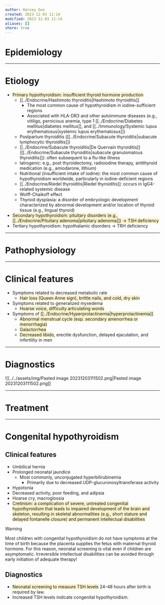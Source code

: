 ```yaml
---
author: Harvey Guo
created: 2023-12-03 11:14
modified: 2023-12-03 11:14
aliases: []
share: true
---
```


# Epidemiology


---
# Etiology
- <span style="background:rgba(240, 200, 0, 0.2)">Primary hypothyroidism: insufficient thyroid hormone production</span>
	- [[../Endocrine/Hashimoto thyroiditis|Hashimoto thyroiditis]]
		- The most common cause of hypothyroidism in iodine-sufficient regions
		- Associated with HLA-DR3 and other autoimmune diseases (e.g., vitiligo, pernicious anemia, type 1 [[../Endocrine/Diabetes mellitus|diabetes mellitus]], and [[../Immunology/Systemic lupus erythematosus|systemic lupus erythematosus]])
	- Postpartum thyroiditis ([[../Endocrine/Subacute thyroiditis|subacute lymphocytic thyroiditis]]) 
	- [[../Endocrine/Subacute thyroiditis|De Quervain thyroiditis]] ([[../Endocrine/Subacute thyroiditis|subacute granulomatous thyroiditis]]): often subsequent to a flu-like illness
	- Iatrogenic: e.g., post thyroidectomy, radioiodine therapy, antithyroid medication (e.g., amiodarone, lithium)
	- Nutritional (insufficient intake of iodine): the most common cause of hypothyroidism worldwide, particularly in iodine-deficient regions
	- [[../Endocrine/Riedel thyroiditis|Riedel thyroiditis]]: occurs in IgG4-related systemic disease
	- Wolff-Chaikoff effect
	- Thyroid dysplasia: a disorder of embryologic development characterized by abnormal development and/or location of thyroid tissue (e.g., lingual thyroid)
- <span style="background:rgba(240, 200, 0, 0.2)">Secondary hypothyroidism: pituitary disorders (e.g., [[../Endocrine/Pituitary adenoma|pituitary adenoma]]) → TSH deficiency</span>
- Tertiary hypothyroidism: hypothalamic disorders → TRH deficiency

---
# Pathophysiology


---
# Clinical features
- Symptoms related to decreased metabolic rate
	- <span style="background:rgba(240, 200, 0, 0.2)">Hair loss (Queen Anne sign), brittle nails, and cold, dry skin</span>
- Symptoms related to generalized myxedema
	- <span style="background:rgba(240, 200, 0, 0.2)">Hoarse voice, difficulty articulating words</span>
- Symptoms of <span style="background:rgba(240, 200, 0, 0.2)">[[../Endocrine/Hyperprolactinemia|hyperprolactinemia]]</span>
	- <span style="background:rgba(240, 200, 0, 0.2)">Abnormal menstrual cycle (esp. secondary amenorrhea or menorrhagia)</span>
	- <span style="background:rgba(240, 200, 0, 0.2)">Galactorrhea </span>
	- <span style="background:rgba(240, 200, 0, 0.2)">Decreased libido</span>, erectile dysfunction, delayed ejaculation, and infertility in men

---
# Diagnostics
![[../../assets/img/Pasted image 20231203111502.png|Pasted image 20231203111502.png]]

---
# Treatment


---
# Congenital hypothyroidism
## Clinical features
- Umbilical hernia
- Prolonged neonatal jaundice
	- Most commonly, unconjugated hyperbilirubinemia
		- Primarily due to decreased UDP-glucuronosyltransferase activity
- Hypotonia
- Decreased activity, poor feeding, and adipsia 
- Hoarse cry, macroglossia
- <span style="background:rgba(240, 200, 0, 0.2)">Cretinism: a complication of severe, untreated congenital hypothyroidism that leads to impaired development of the brain and skeleton, resulting in skeletal abnormalities (e.g., short stature and delayed fontanelle closure) and permanent intellectual disabilities</span>
>[!warning] 
>Most children with congenital hypothyroidism do not have symptoms at the time of birth because the placenta supplies the fetus with maternal thyroid hormone. For this reason, neonatal screening is vital even if children are asymptomatic. Irreversible intellectual disabilities can be avoided through early initiation of adequate therapy!

## Diagnostics
- <span style="background:rgba(240, 200, 0, 0.2)">Neonatal screening to measure TSH levels</span> 24–48 hours after birth is required by law.
- Increased TSH levels indicate congenital hypothyroidism.